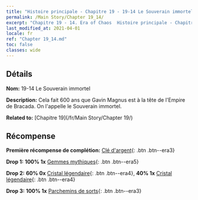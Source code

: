 ```yaml
---
title: "Histoire principale - Chapitre 19 - 19-14 Le Souverain immortel"
permalink: /Main Story/Chapter 19_14/
excerpt: "Chapitre 19 - 14. Era of Chaos  Histoire principale - Chapitre 19_14. 19-14 Le Souverain immortel"
last_modified_at: 2021-04-01
locale: fr
ref: "Chapter 19_14.md"
toc: false
classes: wide
---
```


## Détails

 **Nom:** 19-14 Le Souverain immortel

 **Description:** Cela fait 600 ans que Gavin Magnus est à la tête de l'Empire de Bracada. On l'appelle le Souverain immortel.

 **Related to:** [Chapitre 19](/fr/Main Story/Chapter 19/)

## Récompense

 **Première récompense de complétion:** [Clé d'argent](/fr/Items/con_693/){: .btn .btn--era3}

 **Drop 1:** **100% 1x** [Gemmes mythiques](/fr/Items/mat_65/){: .btn .btn--era5}

 **Drop 2:** **60% 0x** [Cristal légendaire](/fr/Items/mat_59/){: .btn .btn--era4}, **40% 1x** [Cristal légendaire](/fr/Items/mat_59/){: .btn .btn--era4}

 **Drop 3:** **100% 1x** [Parchemins de sorts](/fr/Items/con_694/){: .btn .btn--era3}

